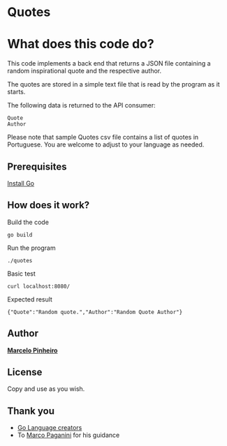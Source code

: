 # Quotes

# What does this code do?

This code implements a back end that returns a JSON file containing a random inspirational quote and the respective author.

The quotes are stored in a simple text file that is read by the program as it starts.

The following data is returned to the API consumer:

```
Quote
Author
```

Please note that sample Quotes csv file contains a list of quotes in Portuguese. You are welcome to adjust to your language as needed.


## Prerequisites

[Install Go](https://golang.org/doc/install)

## How does it work?

Build the code

```
go build
```

Run the program

```
./quotes
```

Basic test

```
curl localhost:8080/
```

Expected result

```
{"Quote":"Random quote.","Author":"Random Quote Author"}
```


## Author

[**Marcelo Pinheiro**](https://github.com/mpinheir)

## License

Copy and use as you wish.

## Thank you

* [Go Language creators](https://en.wikipedia.org/wiki/Go_(programming_language))
* To [Marco Paganini](https://github.com/marcopaganini) for his guidance

